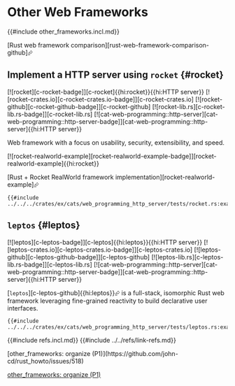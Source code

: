 # Other Web Frameworks

{{#include other_frameworks.incl.md}}

[Rust web framework comparison][rust-web-framework-comparison-github]⮳

## Implement a HTTP server using `rocket` {#rocket}

[![rocket][c-rocket-badge]][c-rocket]{{hi:rocket}}{{hi:HTTP server}}
[![rocket-crates.io][c-rocket-crates.io-badge]][c-rocket-crates.io]
[![rocket-github][c-rocket-github-badge]][c-rocket-github]
[![rocket-lib.rs][c-rocket-lib.rs-badge]][c-rocket-lib.rs]
[![cat-web-programming::http-server][cat-web-programming::http-server-badge]][cat-web-programming::http-server]{{hi:HTTP server}}

Web framework with a focus on usability, security, extensibility, and speed.

[![rocket-realworld-example][rocket-realworld-example-badge]][rocket-realworld-example]{{hi:rocket}}

[Rust + Rocket RealWorld framework implementation][rocket-realworld-example]⮳

```rust,editable
{{#include ../../../crates/ex/cats/web_programming_http_server/tests/rocket.rs:example}}
```

## `leptos` {#leptos}

[![leptos][c-leptos-badge]][c-leptos]{{hi:leptos}}{{hi:HTTP server}}
[![leptos-crates.io][c-leptos-crates.io-badge]][c-leptos-crates.io]
[![leptos-github][c-leptos-github-badge]][c-leptos-github]
[![leptos-lib.rs][c-leptos-lib.rs-badge]][c-leptos-lib.rs]
[![cat-web-programming::http-server][cat-web-programming::http-server-badge]][cat-web-programming::http-server]{{hi:HTTP server}}

[`leptos`][c-leptos-github]{{hi:leptos}}⮳ is a full-stack, isomorphic Rust web framework leveraging fine-grained reactivity to build declarative user interfaces.

```rust,editable
{{#include ../../../crates/ex/cats/web_programming_http_server/tests/leptos.rs:example}}
```

{{#include refs.incl.md}}
{{#include ../../refs/link-refs.md}}

<div class="hidden">
[other_frameworks: organize (P1)](https://github.com/john-cd/rust_howto/issues/518)

[other_frameworks: organize (P1)](https://github.com/john-cd/rust_howto/issues/518)

</div>
